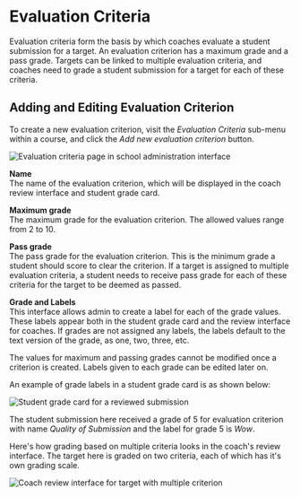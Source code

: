 # Evaluation Criteria

Evaluation criteria form the basis by which coaches evaluate a student submission for a target. An evaluation criterion has a maximum grade
and a pass grade. Targets can be linked to multiple evaluation criteria, and coaches need to grade a student submission
for a target for each of these criteria.

## Adding and Editing Evaluation Criterion

To create a new evaluation criterion, visit the _Evaluation Criteria_ sub-menu within a course, and click the _Add new evaluation criterion_ button.

![Evaluation criteria page in school administration interface](https://res.cloudinary.com/sv-co/image/upload/v1579067385/pupilfirst_documentation/evaluation_criteria/evaluation_criteria_page_edhrjl.png)

**Name**\
The name of the evaluation criterion, which will be displayed in the coach review interface and student grade card.

**Maximum grade**\
The maximum grade for the evaluation criterion. The allowed values range from 2 to 10.

**Pass grade**\
The pass grade for the evaluation criterion. This is the minimum grade a student should score to clear the criterion. If a target is assigned to multiple
evaluation criteria, a student needs to receive pass grade for each of these criteria for the target to be deemed as passed.

**Grade and Labels**\
This interface allows admin to create a label for each of the grade values. These labels appear both in the student grade card
and the review interface for coaches. If grades are not assigned any labels, the labels default to the text version of the grade, as one, two, three, etc.

The values for maximum and passing grades cannot be modified once a criterion is created. Labels given to each grade can be edited later on.

An example of grade labels in a student grade card is as shown below:

![Student grade card for a reviewed submission](https://res.cloudinary.com/sv-co/image/upload/v1579069067/pupilfirst_documentation/evaluation_criteria/student_grade_card_wjiiej.png ":class=w-full-to-3xl")

The student submission here received a grade of 5 for evaluation criterion with name _Quality of Submission_ and the label for grade 5 is _Wow_.

Here's how grading based on multiple criteria looks in the coach's review interface. The target here is graded on two criteria, each of which has it's own grading scale.

![Coach review interface for target with multiple criterion](https://res.cloudinary.com/sv-co/image/upload/v1579080296/pupilfirst_documentation/evaluation_criteria/multiple_evaluation_criteria_coach_interface_y5pssn.png)
